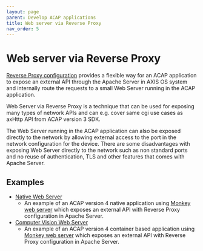 ```yaml
---
layout: page
parent: Develop ACAP applications
title: Web server via Reverse Proxy
nav_order: 5
---
```


# Web server via Reverse Proxy

[Reverse Proxy configuration](https://httpd.apache.org/docs/2.4/howto/reverse_proxy.html) provides a flexible way for an ACAP application to expose an external API through the Apache Server in AXIS OS system and internally route the requests to a small Web Server running in the ACAP application.

Web Server via Reverse Proxy is a technique that can be used for exposing many types of network APIs and can e.g. cover same cgi use cases as axHttp API from ACAP version 3 SDK.

The Web Server running in the ACAP application can also be exposed directly to the network by allowing external access to the port in the network configuration for the device. There are some disadvantages with exposing Web Server directly to the network such as non standard ports and no reuse of authentication, TLS and other features that comes with Apache Server.

## Examples

- [Native Web Server](https://github.com/AxisCommunications/acap-native-sdk-examples/tree/master/web-server)
  - An example of an ACAP version 4 native application using [Monkey web server](https://github.com/monkey/monkey) which exposes an external API with Reverse Proxy configuration in Apache Server.
- [Computer Vision Web Server](https://github.com/AxisCommunications/acap-computer-vision-sdk-examples/tree/main/web-server)
  - An example of an ACAP version 4 container based application using [Monkey web server](https://github.com/monkey/monkey) which exposes an external API with Reverse Proxy configuration in Apache Server.
